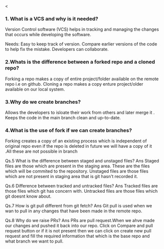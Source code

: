 <

<!-- Write your notes here -->
### 1. What is a VCS and why is it needed?

Version Control software (VCS) helps in tracking and managing the changes that occurs while developing the software.

Needs:
Easy to keep track of version.
Compare earlier versions of the code to help fix the mistake.
Developers can collaborate.

### 2.Whats is the difference between a forked repo and a cloned repo?

Forking a repo makes a copy of entire project/folder available on the remote repo i.e on github.
Cloning a repo makes a copy enture project/older available on our local system.

### 3.Why do we create branches?

Allows the developers to isloate their work from others and later merge it .
Keeps the code in the main branch clean and up-to-date.

### 4.What is the use of fork if we can create branches?

Forking creates a copy of an existing process which is independent of original repo even if the repo is deleted in future we will have a copy of it .All these are not possible in branch

Qs.5 What is the difference between staged and unstaged files?
Ans Staged files are those which are present in the staging area. These are the files which will be commited to the repository.
Unstaged files are those files which are not present in staging area that is git hasn't recorded it.

Qs.6 Difference between tracked and untracked files?
Ans Tracked files are those files which git has concern with.
Untracked files are those files which git doesnt know about.

Qs.7 How is git pull different from git fetch?
Ans Git pull is used when we wan to pull in any changes that have been made in the remote repo.


Qs.8 Why do we raise PRs?
Ans PRs are pull request.When we ahve made our changes and pushed it back into our repo. Click on Compare and pull request button or if it is not present then we can click on create new pull request and fill the required information that which is the base repo and what branch we want to pull.
